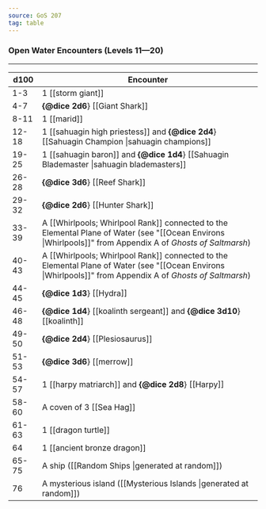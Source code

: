 ```yaml
---
source: GoS 207
tag: table
---
```


### Open Water Encounters (Levels 11—20)
---
|d100|Encounter|
|----|------------|
|1-3|1 [[storm giant]]|
|4-7|**{@dice 2d6**} [[Giant Shark]]|
|8-11|1 [[marid]]|
|12-18|1 [[sahuagin high priestess]] and **{@dice 2d4**} [[Sahuagin Champion \|sahuagin champions]]|
|19-25|1 [[sahuagin baron]] and **{@dice 1d4**} [[Sahuagin Blademaster \|sahuagin blademasters]]|
|26-28|**{@dice 3d6**} [[Reef Shark]]|
|29-32|**{@dice 2d6**} [[Hunter Shark]]|
|33-39|A [[Whirlpools; Whirlpool Rank]] connected to the Elemental Plane of Water (see "[[Ocean Environs \|Whirlpools]]" from Appendix A of _Ghosts of Saltmarsh_)|
|40-43|A [[Whirlpools; Whirlpool Rank]] connected to the Elemental Plane of Water (see "[[Ocean Environs \|Whirlpools]]" from Appendix A of _Ghosts of Saltmarsh_)|
|44-45|**{@dice 1d3**} [[Hydra]]|
|46-48|**{@dice 1d4**} [[koalinth sergeant]] and **{@dice 3d10**} [[koalinth]]|
|49-50|**{@dice 2d4**} [[Plesiosaurus]]|
|51-53|**{@dice 3d6**} [[merrow]]|
|54-57|1 [[harpy matriarch]] and **{@dice 2d8**} [[Harpy]]|
|58-60|A coven of 3 [[Sea Hag]]|
|61-63|1 [[dragon turtle]]|
|64|1 [[ancient bronze dragon]]|
|65-75|A ship ([[Random Ships \|generated at random]])|
|76|A mysterious island ([[Mysterious Islands \|generated at random]])|
